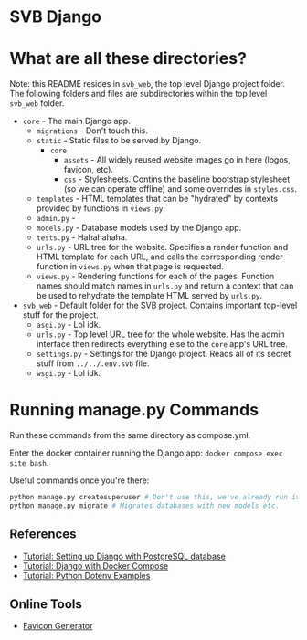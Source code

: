 # SVB Django

# What are all these directories?
Note: this README resides in `svb_web`, the top level Django project folder. The following folders and files are
subdirectories within the top level `svb_web` folder.

* `core` - The main Django app.
    * `migrations` - Don't touch this. 
    * `static` - Static files to be served by Django.
        * `core`
            * `assets` - All widely reused website images go in here (logos, favicon, etc).
            * `css` - Stylesheets. Contins the baseline bootstrap stylesheet (so we can operate offline) and some overrides in `styles.css`.
    * `templates` - HTML templates that can be "hydrated" by contexts provided by functions in `views.py`.
    * `admin.py` - 
    * `models.py` - Database models used by the Django app.
    * `tests.py` - Hahahahaha.
    * `urls.py` - URL tree for the website. Specifies a render function and HTML template for each URL, and calls the corresponding render
        function in `views.py` when that page is requested.
    * `views.py` - Rendering functions for each of the pages. Function names should match names in `urls.py` and return a context that can be
        used to rehydrate the template HTML served by `urls.py`.
* `svb_web` - Default folder for the SVB project. Contains important top-level stuff for the project.
    * `asgi.py` - Lol idk.
    * `urls.py` - Top level URL tree for the whole website. Has the admin interface then redirects everything
        else to the `core` app's URL tree.
    * `settings.py` - Settings for the Django project. Reads all of its secret stuff from `../../.env.svb` file.
    * `wsgi.py` - Lol idk.


# Running manage.py Commands
Run these commands from the same directory as compose.yml.

Enter the docker container running the Django app: `docker compose exec site bash`.

Useful commands once you're there:
```bash
python manage.py createsuperuser # Don't use this, we've already run it.
python manage.py migrate # Migrates databases with new models etc.
```

## References
* [Tutorial: Setting up Django with PostgreSQL database](https://stackpython.medium.com/how-to-start-django-project-with-a-database-postgresql-aaa1d74659d8)
* [Tutorial: Django with Docker Compose](https://testdriven.io/blog/dockerizing-django-with-postgres-gunicorn-and-nginx/)
* [Tutorial: Python Dotenv Examples](https://dev.to/emma_donery/python-dotenv-keep-your-secrets-safe-4ocn)

## Online Tools
* [Favicon Generator](https://realfavicongenerator.net/)